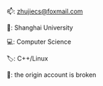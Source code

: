 📫: zhujiecs@foxmail.com

🏫: Shanghai University

💻: Computer Science

🏷: C++/Linux

💬: the origin account is broken
